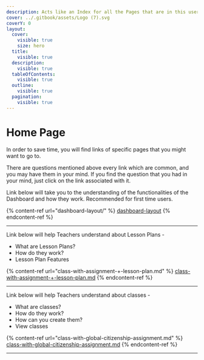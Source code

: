```yaml
---
description: Acts like an Index for all the Pages that are in this user manual.
cover: ../.gitbook/assets/Logo (7).svg
coverY: 0
layout:
  cover:
    visible: true
    size: hero
  title:
    visible: true
  description:
    visible: true
  tableOfContents:
    visible: true
  outline:
    visible: true
  pagination:
    visible: true
---
```


# Home Page

In order to save time, you will find links of specific pages that you might want to go to.&#x20;

There are questions mentioned above every link which are common, and you may have them in your mind. If you find the question that you had in your mind, just click on the link associated with it.



Link below will take you to the understanding of the functionalities of the Dashboard and how they work. Recommended for first time users.

{% content-ref url="dashboard-layout/" %}
[dashboard-layout](dashboard-layout/)
{% endcontent-ref %}

***



Link below will help Teachers understand about Lesson Plans -

* What are Lesson Plans?
* How do they work?
* Lesson Plan Features

{% content-ref url="class-with-assignment-+-lesson-plan.md" %}
[class-with-assignment-+-lesson-plan.md](class-with-assignment-+-lesson-plan.md)
{% endcontent-ref %}

***



Link below will help Teachers understand about classes -

* What are classes?
* How do they work?
* How can you create them?
* View classes

{% content-ref url="class-with-global-citizenship-assignment.md" %}
[class-with-global-citizenship-assignment.md](class-with-global-citizenship-assignment.md)
{% endcontent-ref %}

***



